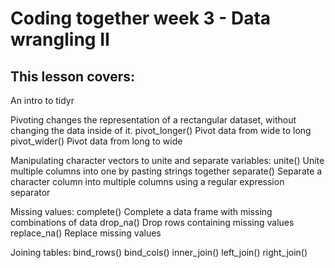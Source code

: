 # Coding together week 3 - Data wrangling II

## This lesson covers:

An intro to tidyr

Pivoting changes the representation of a rectangular dataset, without changing the data inside of it.
pivot_longer() Pivot data from wide to long
pivot_wider() Pivot data from long to wide

Manipulating character vectors to unite and separate variables:
unite() Unite multiple columns into one by pasting strings together
separate() Separate a character column into multiple columns using a regular expression separator

Missing values:
complete() Complete a data frame with missing combinations of data
drop_na() Drop rows containing missing values
replace_na() Replace missing values

Joining tables:
bind_rows()
bind_cols()
inner_join()
left_join()
right_join()